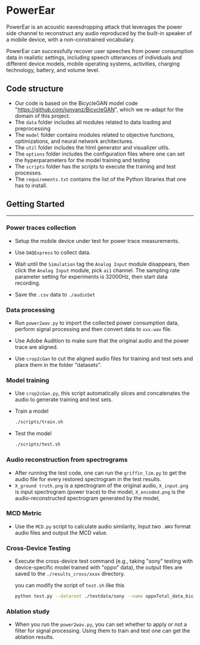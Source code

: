 # PowerEar

PowerEar is an acoustic eavesdropping attack that leverages the power side channel to reconstruct any audio reproduced by the built-in speaker of a mobile device, with a non-constrained vocabulary.

PowerEar can successfully recover user speeches from power consumption data in realistic settings, including speech utterances of individuals and different device models, mobile operating systems, activities, charging technology, battery, and volume level.

## Code structure
- Our code is based on the BicycleGAN model code "https://github.com/junyanz/BicycleGAN", which we re-adapt for the domain of this project.
- The `data` folder includes all modules related to data loading and preprocessing
- The `model` folder contains modules related to objective functions, optimizations, and neural network architectures.
- The `util` folder includes the html generator and visualizer utils.
- The `options` folder includes the configuration files where one can set the hyperparameters for the model training and testing
- The `scripts` folder has the scripts to execute the training and test processes.
- The `requirements.txt` contains the list of the Python libraries that one has to install.

## Getting Started 

______________

### Power traces collection

- Setup the mobile device under test for power trace measurements.

- Use `DAQExpress` to collect data. 

- Wait until the `Simulation` tag the `Analog Input` module disappears, then click the `Analog Input` module, pick `ai1` channel. The sampling rate parameter setting for experiments is 32000Hz, then start data recording.

- Save the `.csv` data to  `./audioSet`

  

### Data processing 

- Run `power2wav.py` to import the collected power consumption data, perform signal processing and then convert data to  `xxx.wav`  file.

- Use Adobe Audition to make sure that the original audio and the power trace are aligned.

- Use `crop2cGan` to cut the aligned audio files for training and test sets and place them in the folder "datasets".

### Model training

- Use `crop2cGan.py`, this script automatically slices and concatenates the audio to generate training and test sets.

- Train a model

  ```bash
  ./scripts/train.sh
  ```

- Test the model

  ```bash
  ./scripts/test.sh
  ```

### Audio reconstruction from spectrograms

- After running the test code, one can run the `griffin_lim.py` to get the audio file for every restored spectrogram in the test results.
- `X_ground truth.png` is a spectrogram of the original audio, `X_input.png` is input spectrogram (power trace) to the model, `X_encoded.png` is the audio-reconstructed spectrogram generated by the model, 


  

### MCD Metric

- Use the `MCD.py` script to calculate audio similarity, Input two `.WAV` format audio files and output the MCD value.


### Cross-Device Testing

- Execute the cross-device test command (e.g., taking "sony" testing with device-specific model trained with "oppo" data), the output files are saved to the `./results_cross/xxxx` directory.

  you can modify the script of `test.sh` like this
  ```BASH
  python test.py --dataroot ./testdata/sony --name oppoTotal_data_bicycle_gan --checkpoints_dir checkpoints --results_dir results_cross/sony/oppo --model bicycle_gan --direction BtoA
  ```
### Ablation study

- When you run the `power2wav.py`, you can set whether to apply or not a filter for signal processing. Using them to train and test one can get the ablation results.


  
